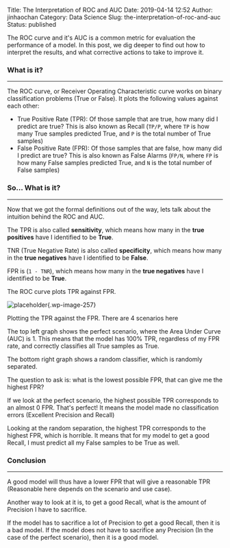 Title: The Interpretation of ROC and AUC
Date: 2019-04-14 12:52
Author: jinhaochan
Category: Data Science
Slug: the-interpretation-of-roc-and-auc
Status: published



The ROC curve and it's AUC is a common metric for evaluation the performance of a model. In this post, we dig deeper to find out how to interpret the results, and what corrective actions to take to improve it.



<!-- wp:heading {"level":3} -->

### What is it?





------------------------------------------------------------------------






The ROC curve, or Receiver Operating Characteristic curve works on binary classification problems (True or False). It plots the following values against each other:





-   True Positive Rate (TPR): Of those sample that are true, how many did I predict are true? This is also known as Recall (`TP/P`, where `TP` is how many True samples predicted True, and `P` is the total number of True samples)
-   False Positive Rate (FPR): Of those samples that are false, how many did I predict are true? This is also known as False Alarms (`FP/N`, where `FP` is how many False samples predicted True, and `N` is the total number of False samples)



<!-- wp:heading {"level":3} -->

### So... What is it?





------------------------------------------------------------------------






Now that we got the formal definitions out of the way, lets talk about the intuition behind the ROC and AUC.





The TPR is also called **sensitivity**, which means how many in the **true positives** have I identified to be **True**.





TNR (True Negative Rate) is also called **specificity**, which means how many in the **true negatives** have I identified to be **False**.





FPR is (`1 - TNR`), which means how many in the **true negatives** have I identified to be **True**.





The ROC curve plots TPR against FPR.



<!-- wp:image {"id":257,"align":"center"} -->




![placeholder]({attach}media/2019/01/roc-curves.png){.wp-image-257}  
<figcaption>
Plotting the TPR against the FPR. There are 4 scenarios here
</figcaption>








The top left graph shows the perfect scenario, where the Area Under Curve (AUC) is 1. This means that the model has 100% TPR, regardless of my FPR rate, and correctly classifies all True samples as True.





The bottom right graph shows a random classifier, which is randomly separated.





The question to ask is: what is the lowest possible FPR, that can give me the highest FPR?





If we look at the perfect scenario, the highest possible TPR corresponds to an almost 0 FPR. That's perfect! It means the model made no classification errors (Excellent Precision and Recall)





Looking at the random separation, the highest TPR corresponds to the highest FPR, which is horrible. It means that for my model to get a good Recall, I must predict all my False samples to be True as well.



<!-- wp:heading {"level":3} -->

### Conclusion





------------------------------------------------------------------------






A good model will thus have a lower FPR that will give a reasonable TPR (Reasonable here depends on the scenario and use case).





Another way to look at it is, to get a good Recall, what is the amount of Precision I have to sacrifice.





If the model has to sacrifice a lot of Precision to get a good Recall, then it is a bad model. If the model does not have to sacrifice any Precision (In the case of the perfect scenario), then it is a good model.  


